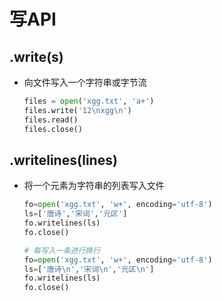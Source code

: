 # 写API

## <file>.write(s)

+ 向文件写入一个字符串或字节流

  ```py
  files = open('xgg.txt', 'a+')
  files.write('12\nxgg\n')
  files.read()
  files.close()
  ```

## <file>.writelines(lines)

+ 将一个元素为字符串的列表写入文件

  ```py
  fo=open('xgg.txt', 'w+', encoding='utf-8')
  ls=['唐诗','宋词','元区']
  fo.writelines(ls)
  fo.close()
  ```

  ```py
  # 每写入一条进行换行
  fo=open('xgg.txt', 'w+', encoding='utf-8')
  ls=['唐诗\n','宋词\n','元区\n']
  fo.writelines(ls)
  fo.close()
  ```


